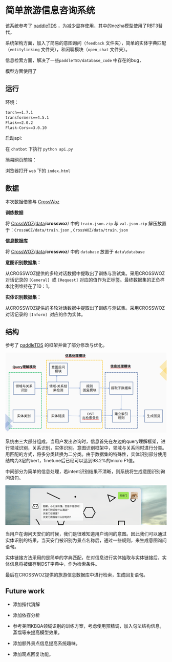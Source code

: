 # 简单旅游信息咨询系统

该系统参考了 [paddleTDS](https://github.com/cyberfish1120/PaddleTDS) ，为减少显存使用，其中的nezha模型使用了RBT3替代。

系统架构方面，加入了简易的意图询问（`feedback` 文件夹），简单的实体字典匹配（`entitylinking` 文件夹），和闲聊模块（`open_chat` 文件夹）。

信息检索方面，解决了一些`paddleTSD/database_code` 中存在的bug，

模型方面使用了

## 运行

环境：

```
torch==1.7.1
transformers==4.5.1
Flask==2.0.2
Flask-Cors==3.0.10
```

启动api:

在 `chatbot` 下执行 `python api.py`

简易网页前端：

浏览器打开 `web` 下的 `index.html`

## 数据

本次数据借鉴与 [CrossWoz](https://github.com/thu-coai/CrossWOZ)

**训练数据**

将 [CrossWOZ](https://github.com/thu-coai/CrossWOZ)/[data](https://github.com/thu-coai/CrossWOZ/tree/master/data)/**crosswoz**/ 中的 `train.json.zip`  与 `val.json.zip` 解压放置于：`CrossWOZ/data/train.json` , `CrossWOZ/data/train.json`

**信息数据库**

将  [CrossWOZ](https://github.com/thu-coai/CrossWOZ)/[data](https://github.com/thu-coai/CrossWOZ/tree/master/data)/**crosswoz**/ 中的 `database` 放置于 `data\database`

**意图识别数据集：**

从CROSSWOZ提供的多轮对话数据中提取出了训练与测试集。采用CROSSWOZ对话记录的 `[General] `或 `[Request]` 对应的值作为正标签。最终数据集的正负样本比例维持在了10：1。

**实体识别数据集：**

从CROSSWOZ提供的多轮对话数据中提取出了训练与测试集。采用CROSSWOZ对话记录的 `[Inform] `对应的作为实体。

## 结构

参考了 [paddleTDS](https://github.com/cyberfish1120/PaddleTDS) 的框架并做了部分修改与优化。

<img src="/img/readme/image-20211114153305267.png" alt="image-20211114153305267" style="zoom:50%;" />

系统由三大部分组成，当用户发出咨询时，信息首先在左边的query理解框架，进行领域识别，关系识别，实体识别。意图识别框架中，领域与关系同时进行分类。用匹配的方式，将多分类转换为二分类。由于数据集的特殊性，实体识别部分使用结构为3层的bert，finetune后已经可以达到98.2%的micro F1值。

中间部分为简单的信息处理，若intent识别结果不清晰，则系统将生成意图识别询问语句。

![image-20211114153554531](/img/readme/image-20211114153554531.png)

当用户在询问天安们的时候，我们是很难知道用户询问的意图。因此我们可以通过实体识别的结果，当天安门被识别为景点名称后，通过一些规则，来生成意图询问语句。

实体链接方法采用的是简单的字典匹配，在对信息进行实体抽取与实体链接后，实体信息将被储存到DST字典中，作为检索条件。

最后在CROSSWOZ提供的旅游信息数据库中进行检索，生成回复语句。

## Future work

+ 添加指代消解

+ 添加依存分析

+ 参考美团KBQA领域识别的训练方案，考虑使用预精调，加入句法结构信息，蒸馏等来提高模型效果。
+ 添加额外景点信息提高系统趣味。
+ 添加观点回复功能。